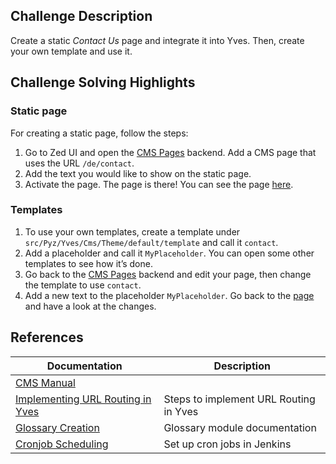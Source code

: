 <!--used to be: http://spryker.github.io/challenge/cms/-->

## Challenge Description
Create a static _Contact Us_ page and integrate it into Yves. Then, create your own template and use it.

## Challenge Solving Highlights
### Static page
For creating a static page, follow the steps:
1. Go to Zed UI and open the [CMS Pages](http://zed.de.demoshop.local/cms-gui/list-page) backend. Add a CMS page that uses the URL `/de/contact`.
2. Add the text you would like to show on the static page.
3. Activate the page.
The page is there! You can see the page [here](http://www.de.demoshop.local/de/contact).

### Templates
1. To use your own templates, create a template under `src/Pyz/Yves/Cms/Theme/default/template` and call it `contact`.
2. Add a placeholder and call it `MyPlaceholder`. You can open some other templates to see how it’s done.
3. Go back to the [CMS Pages](http://zed.de.demoshop.local/cms-gui/list-page) backend and edit your page, then change the template to use `contact`.
4. Add a new text to the placeholder `MyPlaceholder`.
Go back to the [page](http://www.de.demoshop.local/de/contact) and have a look at the changes.

## References

| Documentation | Description |
| --- | --- |
| [CMS Manual](https://documentation.spryker.com/docs/en/en/cms)  |
|  [Implementing URL Routing in Yves](https://documentation.spryker.com/docs/en/en/yves-url-routing)| Steps to implement URL Routing in Yves |
| [Glossary Creation](https://documentation.spryker.com/docs/en/en/glossary-creation) |Glossary module documentation  |
| [Cronjob Scheduling](https://documentation.spryker.com/docs/en/en/cronjob-scheduling-1) | Set up cron jobs in Jenkins |

<!-- Last review date: Sep 11, 2017_

[//]: # (by Theodoros Liokos) -->